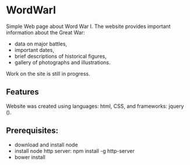 # WordWarI
Simple Web page about Word War I.
The website provides important information about the Great War:
- data on major battles,
- important dates,
- brief descriptions of historical figures,
- gallery of photographs and illustrations.

Work on the site is still in progress.

## Features

Website was created using languages: html, CSS, and frameworks: jquery (). 
## Prerequisites:

* download and install node
* install node http server: npm install -g http-server
* bower install
